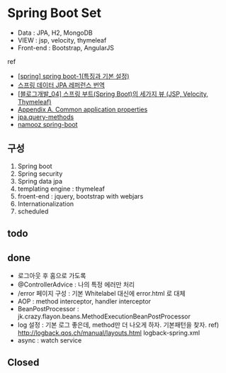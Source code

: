 Spring Boot Set
=

* Data : JPA, H2, MongoDB
* VIEW : jsp, velocity, thymeleaf
* Front-end : Bootstrap, AngularJS


ref 
* [[spring] spring boot-1(특징과 기본 설정)](http://blog.woniper.net/230)
* [스프링 데이터 JPA 레퍼런스 번역](http://arahansa.github.io/docs_spring/jpa.html)
* [[블로그개발_04] 스프링 부트(Spring Boot)의 세가지 뷰 (JSP, Velocity, Thymeleaf)](http://millky.com/@origoni/post/1144?language=ko_kr)
* [Appendix A. Common application properties](http://docs.spring.io/spring-boot/docs/current/reference/html/common-application-properties.html)
* [jpa.query-methods](http://docs.spring.io/spring-data/jpa/docs/1.7.0.RELEASE/reference/html/#jpa.query-methods)
* [namooz spring-boot](http://www.namooz.com/category/spring-boot/)

## 구성
1. Spring boot
1. Spring security
1. Spring data jpa
1. templating engine : thymeleaf
1. froent-end : jquery, bootstrap with webjars
1. Internationalization
1. scheduled


## todo


## done
* 로그아웃 후 홈으로 가도록
* @ControllerAdvice : 나의 특정 에러만 처리
* /error 페이지 구성 : 기본 Whitelabel 대신에 error.html 로 대체
* AOP : method interceptor, handler interceptor
* BeanPostProcessor : jk.crazy.flayon.beans.MethodExecutionBeanPostProcessor
* log 설정 : 기본 로그 좋은데, method만 더 나오게 하자. 기본패턴을 찾자. ref) http://logback.qos.ch/manual/layouts.html
             logback-spring.xml
* async : watch service

## Closed
